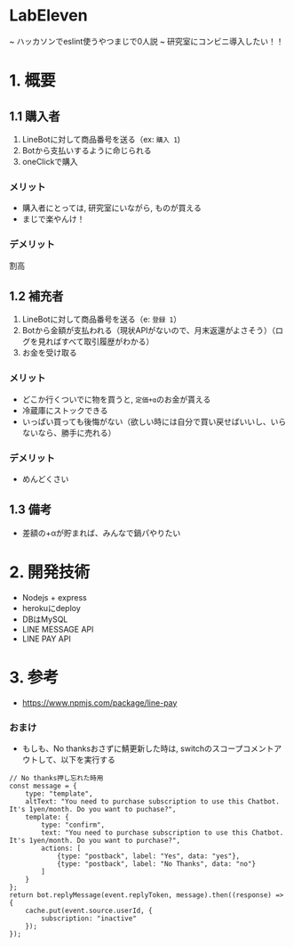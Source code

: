 # LabEleven
~ ハッカソンでeslint使うやつまじで0人説 ~
研究室にコンビニ導入したい！！

# 1. 概要

## 1.1 購入者
1. LineBotに対して商品番号を送る（ex: ```購入 1```)
2. Botから支払いするように命じられる
3. oneClickで購入

### メリット
+ 購入者にとっては, 研究室にいながら, ものが買える
+ まじで楽やんけ！
### デメリット
割高

## 1.2 補充者
1. LineBotに対して商品番号を送る（e: ```登録 1```）
2. Botから金額が支払われる（現状APIがないので、月末返還がよさそう）（ログを見ればすべて取引履歴がわかる）
3. お金を受け取る

### メリット
+ どこか行くついでに物を買うと, ```定価+α```のお金が貰える
+ 冷蔵庫にストックできる
+ いっぱい買っても後悔がない（欲しい時には自分で買い戻せばいいし、いらないなら、勝手に売れる）
### デメリット
+ めんどくさい

## 1.3 備考
+ 差額の+αが貯まれば、みんなで鍋パやりたい

# 2. 開発技術
+ Nodejs + express
+ herokuにdeploy
+ DBはMySQL
+ LINE MESSAGE API
+ LINE PAY API

# 3. 参考
+ https://www.npmjs.com/package/line-pay

### おまけ
+ もしも、No thanksおさずに鯖更新した時は, switchのスコープコメントアウトして、以下を実行する
```
// No thanks押し忘れた時用
const message = {
	type: "template",
	altText: "You need to purchase subscription to use this Chatbot. It's 1yen/month. Do you want to puchase?",
	template: {
		type: "confirm",
		text: "You need to purchase subscription to use this Chatbot. It's 1yen/month. Do you want to purchase?",
		actions: [
			{type: "postback", label: "Yes", data: "yes"},
			{type: "postback", label: "No Thanks", data: "no"}
		]
	}
};
return bot.replyMessage(event.replyToken, message).then((response) => {
	cache.put(event.source.userId, {
		subscription: "inactive"
	});
});
```
